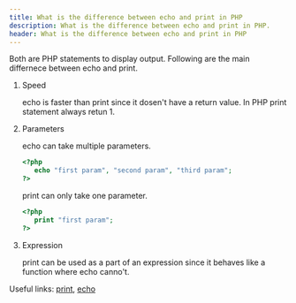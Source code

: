```yaml
---
title: What is the difference between echo and print in PHP
description: What is the difference between echo and print in PHP.
header: What is the difference between echo and print in PHP
---
```

Both are PHP statements to display output. Following are the main
differnece between echo and print.

1. Speed

    echo is faster than print since it dosen't have a return value. In PHP print statement always retun 1.

2. Parameters

    echo can take multiple parameters.

	```php
	<?php 
	   echo "first param", "second param", "third param";
	?>
	```
    print can only take one parameter.

	```php
	<?php 
	   print "first param";
	?>
	```

3. Expression

    print can be used as a part of an expression since it behaves like a function where echo canno't.

Useful links: [print](http://php.net/manual/en/function.print.php), [echo](http://php.net/manual/en/function.echo.php)


